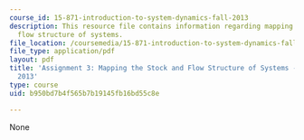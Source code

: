 ```yaml
---
course_id: 15-871-introduction-to-system-dynamics-fall-2013
description: This resource file contains information regarding mapping the stock and
  flow structure of systems.
file_location: /coursemedia/15-871-introduction-to-system-dynamics-fall-2013/b950bd7b4f565b7b19145fb16bd55c8e_MIT15_871F13_ass3.pdf
file_type: application/pdf
layout: pdf
title: 'Assignment 3: Mapping the Stock and Flow Structure of Systems - 15.871 Fall
  2013'
type: course
uid: b950bd7b4f565b7b19145fb16bd55c8e

---
```

None
